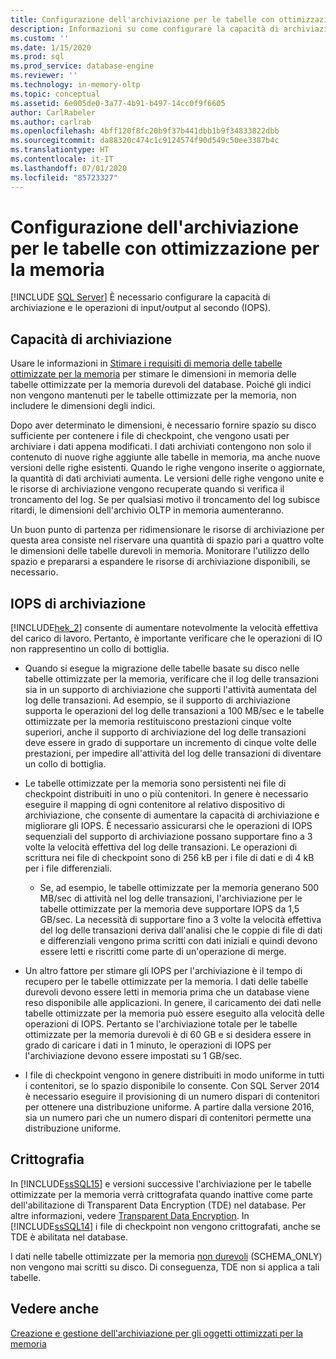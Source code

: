 ```yaml
---
title: Configurazione dell'archiviazione per le tabelle con ottimizzazione per la memoria | Microsoft Docs
description: Informazioni su come configurare la capacità di archiviazione e le operazioni di input/output al secondo (IOPS) per le tabelle ottimizzate per la memoria in SQL Server.
ms.custom: ''
ms.date: 1/15/2020
ms.prod: sql
ms.prod_service: database-engine
ms.reviewer: ''
ms.technology: in-memory-oltp
ms.topic: conceptual
ms.assetid: 6e005de0-3a77-4b91-b497-14cc0f9f6605
author: CarlRabeler
ms.author: carlrab
ms.openlocfilehash: 4bff120f8fc20b9f37b441dbb1b9f34833822dbb
ms.sourcegitcommit: da88320c474c1c9124574f90d549c50ee3387b4c
ms.translationtype: HT
ms.contentlocale: it-IT
ms.lasthandoff: 07/01/2020
ms.locfileid: "85723327"
---
```

# <a name="configuring-storage-for-memory-optimized-tables"></a>Configurazione dell'archiviazione per le tabelle con ottimizzazione per la memoria
 [!INCLUDE [SQL Server](../../includes/applies-to-version/sqlserver.md)]
  È necessario configurare la capacità di archiviazione e le operazioni di input/output al secondo (IOPS).  
  
## <a name="storage-capacity"></a>Capacità di archiviazione  

Usare le informazioni in [Stimare i requisiti di memoria delle tabelle ottimizzate per la memoria](../../relational-databases/in-memory-oltp/estimate-memory-requirements-for-memory-optimized-tables.md) per stimare le dimensioni in memoria delle tabelle ottimizzate per la memoria durevoli del database. Poiché gli indici non vengono mantenuti per le tabelle ottimizzate per la memoria, non includere le dimensioni degli indici. 
 
Dopo aver determinato le dimensioni, è necessario fornire spazio su disco sufficiente per contenere i file di checkpoint, che vengono usati per archiviare i dati appena modificati. I dati archiviati contengono non solo il contenuto di nuove righe aggiunte alle tabelle in memoria, ma anche nuove versioni delle righe esistenti. Quando le righe vengono inserite o aggiornate, la quantità di dati archiviati aumenta. Le versioni delle righe vengono unite e le risorse di archiviazione vengono recuperate quando si verifica il troncamento del log. Se per qualsiasi motivo il troncamento del log subisce ritardi, le dimensioni dell'archivio OLTP in memoria aumenteranno.

Un buon punto di partenza per ridimensionare le risorse di archiviazione per questa area consiste nel riservare una quantità di spazio pari a quattro volte le dimensioni delle tabelle durevoli in memoria. Monitorare l'utilizzo dello spazio e prepararsi a espandere le risorse di archiviazione disponibili, se necessario.
  
## <a name="storage-iops"></a>IOPS di archiviazione  
 [!INCLUDE[hek_2](../../includes/hek-2-md.md)] consente di aumentare notevolmente la velocità effettiva del carico di lavoro. Pertanto, è importante verificare che le operazioni di IO non rappresentino un collo di bottiglia.  
  
-   Quando si esegue la migrazione delle tabelle basate su disco nelle tabelle ottimizzate per la memoria, verificare che il log delle transazioni sia in un supporto di archiviazione che supporti l'attività aumentata del log delle transazioni. Ad esempio, se il supporto di archiviazione supporta le operazioni del log delle transazioni a 100 MB/sec e le tabelle ottimizzate per la memoria restituiscono prestazioni cinque volte superiori, anche il supporto di archiviazione del log delle transazioni deve essere in grado di supportare un incremento di cinque volte delle prestazioni, per impedire all'attività del log delle transazioni di diventare un collo di bottiglia.  
  
-   Le tabelle ottimizzate per la memoria sono persistenti nei file di checkpoint distribuiti in uno o più contenitori. In genere è necessario eseguire il mapping di ogni contenitore al relativo dispositivo di archiviazione, che consente di aumentare la capacità di archiviazione e migliorare gli IOPS. È necessario assicurarsi che le operazioni di IOPS sequenziali del supporto di archiviazione possano supportare fino a 3 volte la velocità effettiva del log delle transazioni. Le operazioni di scrittura nei file di checkpoint sono di 256 kB per i file di dati e di 4 kB per i file differenziali.
  
     - Se, ad esempio, le tabelle ottimizzate per la memoria generano 500 MB/sec di attività nel log delle transazioni, l'archiviazione per le tabelle ottimizzate per la memoria deve supportare IOPS da 1,5 GB/sec. La necessità di supportare fino a 3 volte la velocità effettiva del log delle transazioni deriva dall'analisi che le coppie di file di dati e differenziali vengono prima scritti con dati iniziali e quindi devono essere letti e riscritti come parte di un'operazione di merge.  
  
- Un altro fattore per stimare gli IOPS per l'archiviazione è il tempo di recupero per le tabelle ottimizzate per la memoria. I dati delle tabelle durevoli devono essere letti in memoria prima che un database viene reso disponibile alle applicazioni. In genere, il caricamento dei dati nelle tabelle ottimizzate per la memoria può essere eseguito alla velocità delle operazioni di IOPS. Pertanto se l'archiviazione totale per le tabelle ottimizzate per la memoria durevoli è di 60 GB e si desidera essere in grado di caricare i dati in 1 minuto, le operazioni di IOPS per l'archiviazione devono essere impostati su 1 GB/sec.  
  
-   I file di checkpoint vengono in genere distribuiti in modo uniforme in tutti i contenitori, se lo spazio disponibile lo consente. Con SQL Server 2014 è necessario eseguire il provisioning di un numero dispari di contenitori per ottenere una distribuzione uniforme. A partire dalla versione 2016, sia un numero pari che un numero dispari di contenitori permette una distribuzione uniforme.
  
## <a name="encryption"></a>Crittografia  
 In [!INCLUDE[ssSQL15](../../includes/sssql15-md.md)] e versioni successive l'archiviazione per le tabelle ottimizzate per la memoria verrà crittografata quando inattive come parte dell'abilitazione di Transparent Data Encryption (TDE) nel database. Per altre informazioni, vedere [Transparent Data Encryption](../../relational-databases/security/encryption/transparent-data-encryption.md). In [!INCLUDE[ssSQL14](../../includes/sssql14-md.md)] i file di checkpoint non vengono crittografati, anche se TDE è abilitata nel database.

 I dati nelle tabelle ottimizzate per la memoria [non durevoli](../../relational-databases/in-memory-oltp/defining-durability-for-memory-optimized-objects.md) (SCHEMA_ONLY) non vengono mai scritti su disco. Di conseguenza, TDE non si applica a tali tabelle.
  
## <a name="see-also"></a>Vedere anche  
 [Creazione e gestione dell'archiviazione per gli oggetti ottimizzati per la memoria](../../relational-databases/in-memory-oltp/creating-and-managing-storage-for-memory-optimized-objects.md)  
  
  
